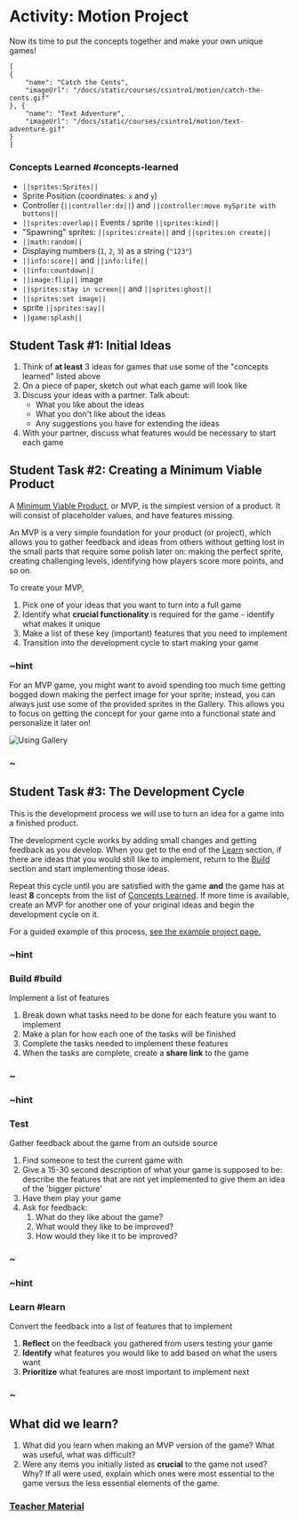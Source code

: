 # Activity: Motion Project

Now its time to put the concepts together and make your own unique games!

```codecard
[
{
    "name": "Catch the Cents",
    "imageUrl": "/docs/static/courses/csintro1/motion/catch-the-cents.gif"
}, {
    "name": "Text Adventure",
    "imageUrl": "/docs/static/courses/csintro1/motion/text-adventure.gif"
}
]
```

### Concepts Learned #concepts-learned

* ``||sprites:Sprites||``
* Sprite Position (coordinates: ``x`` and ``y``)
* Controller (``||controller:dx||``) and ``||controller:move mySprite with buttons||``
* ``||sprites:overlap||`` Events / sprite ``||sprites:kind||``
* "Spawning" sprites: ``||sprites:create||`` and ``||sprites:on create||``
* ``||math:random||``
* Displaying numbers (`1`, `2`, `3`) as a string (`"123"`)
* ``||info:score||`` and ``||info:life||``
* ``||info:countdown||``
* ``||image:flip||`` image
* ``||sprites:stay in screen||`` and ``||sprites:ghost||``
* ``||sprites:set image||``
* sprite ``||sprites:say||``
* ``||game:splash||``

## Student Task #1: Initial Ideas

1. Think of **at least** 3 ideas for games that use some of the "concepts learned" listed above
2. On a piece of paper, sketch out what each game will look like
3. Discuss your ideas with a partner. Talk about:
    * What you like about the ideas
    * What you don't like about the ideas
    * Any suggestions you have for extending the ideas
4. With your partner, discuss what features would be necessary to start each game

## Student Task #2: Creating a Minimum Viable Product

A [Minimum Viable Product](https://www.bing.com/search?q=Minimum+Viable+Product), or MVP, is the simplest version of a product. It will consist of placeholder values, and have features missing.

An MVP is a very simple foundation for your product (or project), which allows you to gather feedback and ideas from others without getting lost in the small parts that require some polish later on: making the perfect sprite, creating challenging levels, identifying how players score more points, and so on.

To create your MVP,

1. Pick one of your ideas that you want to turn into a full game
2. Identify what **crucial functionality** is required for the game - identify what makes it unique
3. Make a list of these key (important) features that you need to implement
4. Transition into the development cycle to start making your game

### ~hint

For an MVP game, you might want to avoid spending too much time getting bogged down making the perfect image for your sprite; instead, you can always just use some of the provided sprites in the Gallery. This allows you to focus on getting the concept for your game into a functional state and personalize it later on!

![Using Gallery](/static/courses/csintro1/project/image-gallery.gif)

### ~

## Student Task #3: The Development Cycle

This is the development process we will use to turn an idea for a game into a finished product.

The development cycle works by adding small changes and getting feedback as you develop. When you get to the end of the [Learn](#learn) section, if there are ideas that you would still like to implement, return to the [Build](#build) section and start implementing those ideas.

Repeat this cycle until you are satisfied with the game **and** the game has at least **8** concepts from the list of [Concepts Learned](#concepts-learned). If more time is available, create an MVP for another one of your original ideas and begin the development cycle on it.

For a guided example of this process, [see the example project page.](/courses/csintro1/project/example)

### ~hint

### Build #build

Implement a list of features

1. Break down what tasks need to be done for each feature you want to implement
2. Make a plan for how each one of the tasks will be finished
3. Complete the tasks needed to implement these features
4. When the tasks are complete, create a **share link** to the game

### ~

### ~hint

### Test

Gather feedback about the game from an outside source

1. Find someone to test the current game with
2. Give a 15-30 second description of what your game is supposed to be: describe the features that are not yet implemented to give them an idea of the 'bigger picture'
3. Have them play your game
4. Ask for feedback:
    1. What do they like about the game?
    2. What would they like to be improved?
    3. How would they like it to be improved?

### ~

### ~hint

### Learn #learn

Convert the feedback into a list of features that to implement

1. **Reflect** on the feedback you gathered from users testing your game
2. **Identify** what features you would like to add based on what the users want
3. **Prioritize** what features are most important to implement next

### ~

## What did we learn?

1. What did you learn when making an MVP version of the game? What was useful, what was difficult?
2. Were any items you initially listed as **crucial** to the game not used? Why? If all were used, explain which ones were most essential to the game versus the less essential elements of the game.

### [Teacher Material](/courses/csintro1/about/teachers)
